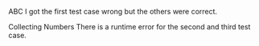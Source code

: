 ABC
I got the first test case wrong but the others were correct.

Collecting Numbers
There is a runtime error for the second and third test case.
